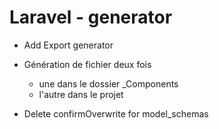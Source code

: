 # Laravel - generator

- Add Export generator
- Génération de fichier deux fois 
  - une dans le dossier _Components
  - l'autre dans le projet 

- Delete confirmOverwrite for model_schemas